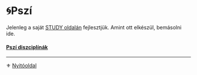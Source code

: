 # 🌀Pszí

Jelenleg a saját [STUDY oldalán](https://github.com/kaktusztea/szilankrpg/wiki/STUDY.pszi) fejlesztjük. Amint ott elkészül, bemásolni ide.

#### [Pszí diszciplínák](091_pszi_diszciplinak.md)

---

⚜️ [Nyitóoldal](start.md#9-psz%C3%AD-)
